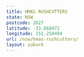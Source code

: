 ```yaml
---
title: HMAS RUSHCUTTERS
state: NSW
postcode: 2027
latitude: -33.868972
longitude: 151.250494
url: /nsw/hmas-rushcutters/
layout: suburb
---
```


